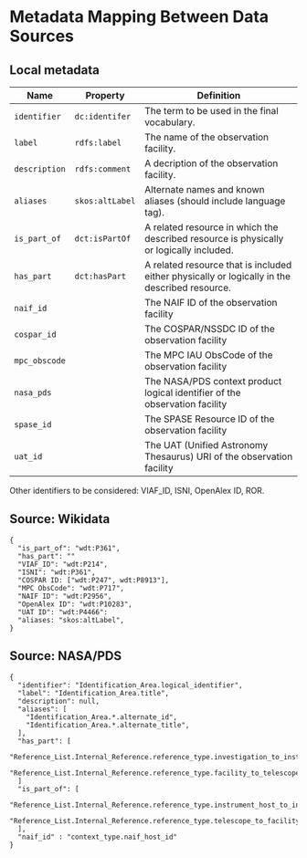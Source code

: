 # Metadata Mapping Between Data Sources

## Local metadata

| Name | Property | Definition | 
| --- | --- | --- |
| `identifier` | `dc:identifer` | The term to be used in the final vocabulary. |
| `label` | `rdfs:label` | The name of the observation facility. | 
| `description` | `rdfs:comment` | A decription of the observation facility. |
| `aliases` | `skos:altLabel` | Alternate names and known aliases (should include language tag). | 
| `is_part_of` | `dct:isPartOf` | A related resource in which the described resource is physically or logically included. | 
| `has_part` | `dct:hasPart` | A related resource that is included either physically or logically in the described resource. | 
| `naif_id` | | The NAIF ID of the observation facility | 
| `cospar_id` | | The COSPAR/NSSDC ID of the observation facility | 
| `mpc_obscode` | | The MPC IAU ObsCode of the observation facility | 
| `nasa_pds`| | The NASA/PDS context product logical identifier of the observation facility |
| `spase_id`| | The SPASE Resource ID of the observation facility | 
| `uat_id`| | The UAT (Unified Astronomy Thesaurus) URI of the observation facility |

Other identifiers to be considered: VIAF_ID, ISNI, OpenAlex ID, ROR. 

## Source: Wikidata

```
{
  "is_part_of": "wdt:P361",
  "has_part": ""
  "VIAF_ID": "wdt:P214",
  "ISNI": "wdt:P361",
  "COSPAR ID: ["wdt:P247", wdt:P8913"],
  "MPC ObsCode": "wdt:P717",
  "NAIF ID": "wdt:P2956",
  "OpenAlex ID": "wdt:P10283",
  "UAT ID": "wdt:P4466":
  "aliases: "skos:altLabel",
} 
```

## Source: NASA/PDS

```
{
  "identifier": "Identification_Area.logical_identifier",
  "label": "Identification_Area.title",
  "description": null,
  "aliases": [
    "Identification_Area.*.alternate_id",
    "Identification_Area.*.alternate_title",
  ],
  "has_part": [
    "Reference_List.Internal_Reference.reference_type.investigation_to_instrument_host",
    "Reference_List.Internal_Reference.reference_type.facility_to_telescope"
  ]
  "is_part_of": [
    "Reference_List.Internal_Reference.reference_type.instrument_host_to_investigation",
    "Reference_List.Internal_Reference.reference_type.telescope_to_facility"
  ],
  "naif_id" : "context_type.naif_host_id"
}
```
